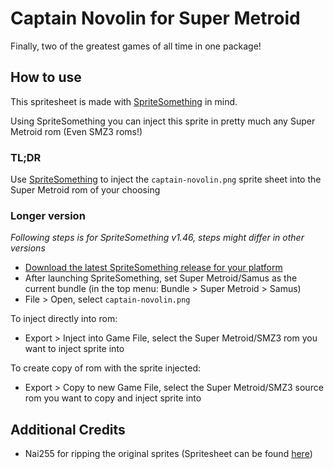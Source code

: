 # Captain Novolin for Super Metroid

Finally, two of the greatest games of all time in one package!

## How to use

This spritesheet is made with [SpriteSomething](https://github.com/Artheau/SpriteSomething) in mind.

Using SpriteSomething you can inject this sprite in pretty much any Super Metroid rom (Even SMZ3 roms!)

### TL;DR
Use [SpriteSomething](https://github.com/Artheau/SpriteSomething) to inject the `captain-novolin.png` sprite sheet into the Super Metroid rom of your choosing

### Longer version

*Following steps is for SpriteSomething v1.46, steps might differ in other versions*

* [Download the latest SpriteSomething release for your platform](https://github.com/Artheau/SpriteSomething/releases/)
* After launching SpriteSomething, set Super Metroid/Samus as the current bundle (in the top menu: Bundle > Super Metroid > Samus) 
* File > Open, select `captain-novolin.png`

To inject directly into rom:
* Export > Inject into Game File, select the Super Metroid/SMZ3 rom you want to inject sprite into

To create copy of rom with the sprite injected:
* Export > Copy to new Game File, select the Super Metroid/SMZ3 source rom you want to copy and inject sprite into

## Additional Credits

* Nai255 for ripping the original sprites (Spritesheet can be found [here](https://www.spriters-resource.com/snes/captainnovolin/sheet/30793/))
